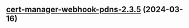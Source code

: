 

## [cert-manager-webhook-pdns-2.3.5](https://github.com/cyr-ius/truenas-charts/compare/cert-manager-webhook-pdns-2.3.4...cert-manager-webhook-pdns-2.3.5) (2024-03-16)

